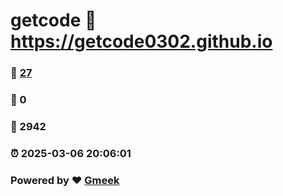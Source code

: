 # getcode :link: https://getcode0302.github.io 
### :page_facing_up: [27](https://getcode0302.github.io/tag.html) 
### :speech_balloon: 0 
### :hibiscus: 2942 
### :alarm_clock: 2025-03-06 20:06:01 
### Powered by :heart: [Gmeek](https://github.com/Meekdai/Gmeek)
